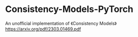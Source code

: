 # Consistency-Models-PyTorch
An unofficial implementation of 《Consistency Models》 https://arxiv.org/pdf/2303.01469.pdf

